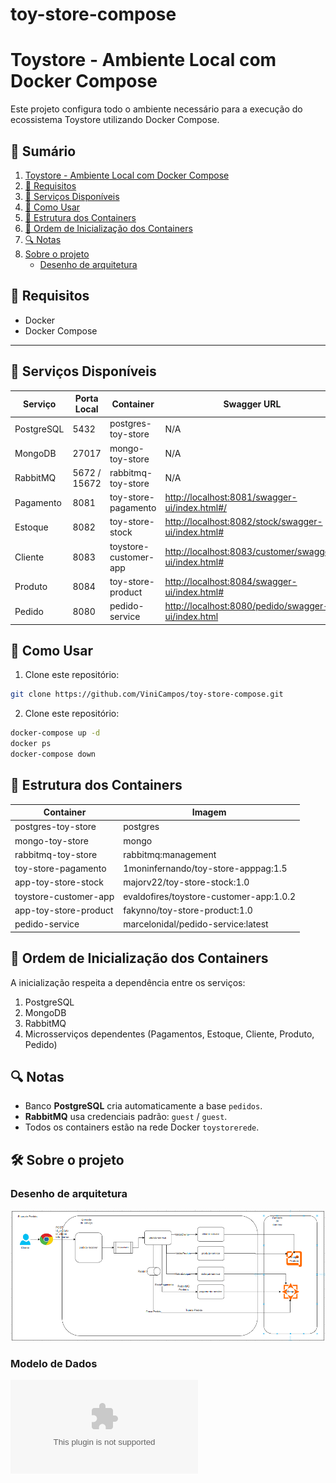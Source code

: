 # toy-store-compose

# Toystore - Ambiente Local com Docker Compose

Este projeto configura todo o ambiente necessário para a execução do ecossistema Toystore utilizando Docker Compose.

## 📑 Sumário

1. [Toystore - Ambiente Local com Docker Compose](#toystore---ambiente-local-com-docker-compose)
2. [💪 Requisitos](#-requisitos)
3. [🚀 Serviços Disponíveis](#-serviços-disponíveis)
4. [🔧 Como Usar](#-como-usar)
5. [📂 Estrutura dos Containers](#-estrutura-dos-containers)
6. [📅 Ordem de Inicialização dos Containers](#-ordem-de-inicialização-dos-containers)
7. [🔍 Notas](#-notas)
8. [Sobre o projeto](#sobre-o-projeto)
   - [Desenho de arquitetura](#desenho-de-arquitetura)

## 💪 Requisitos

* Docker
* Docker Compose

---

## 🚀 Serviços Disponíveis
| Serviço    | Porta Local  | Container             | Swagger URL                                                                                                    | Repositório GitHub                                                     |
| ---------- | ------------ | --------------------- | -------------------------------------------------------------------------------------------------------------- | ---------------------------------------------------------------------- |
| PostgreSQL | 5432         | postgres-toy-store    | N/A                                                                                                            | N/A                                                                    |
| MongoDB    | 27017        | mongo-toy-store       | N/A                                                                                                            | N/A                                                                    |
| RabbitMQ   | 5672 / 15672 | rabbitmq-toy-store    | N/A                                                                                                            | N/A                                                                    |
| Pagamento  | 8081         | toy-store-pagamento   | [http://localhost:8081/swagger-ui/index.html#/](http://localhost:8081/swagger-ui/index.html#/)                 | [PagamentoApplication](https://github.com/fmonin/PagamentoApplication) |
| Estoque    | 8082         | toy-store-stock       | [http://localhost:8082/stock/swagger-ui/index.html#](http://localhost:8082/stock/swagger-ui/index.html#)       | [toystore-stock](https://github.com/fakynno/toystore-stock)            |
| Cliente    | 8083         | toystore-customer-app | [http://localhost:8083/customer/swagger-ui/index.html#](http://localhost:8083/customer/swagger-ui/index.html#) | [toystore-customer](https://github.com/fakynno/toystore-customer)      |
| Produto    | 8084         | toy-store-product     | [http://localhost:8084/swagger-ui/index.html#](http://localhost:8084/swagger-ui/index.html#)                   | [toystore-product](https://github.com/fakynno/toystore-product)        |
| Pedido     | 8080         | pedido-service        | [http://localhost:8080/pedido/swagger-ui/index.html](http://localhost:8080/pedido/swagger-ui/index.html)       | [pedidos](https://github.com/marcelonidal/pedidos)                     |


## 🔧 Como Usar

1. Clone este repositório:

```bash
git clone https://github.com/ViniCampos/toy-store-compose.git
```

2. Clone este repositório:
```bash
docker-compose up -d
docker ps
docker-compose down

```

## 📂 Estrutura dos Containers

| Container             | Imagem                                  |
| --------------------- | --------------------------------------- |
| postgres-toy-store    | postgres                                |
| mongo-toy-store       | mongo                                   |
| rabbitmq-toy-store    | rabbitmq\:management                    |
| toy-store-pagamento   | 1moninfernando/toy-store-apppag:1.5     |
| app-toy-store-stock   | majorv22/toy-store-stock:1.0            |
| toystore-customer-app | evaldofires/toystore-customer-app:1.0.2 |
| app-toy-store-product | fakynno/toy-store-product:1.0           |
| pedido-service        | marcelonidal/pedido-service\:latest     |

## 📅 Ordem de Inicialização dos Containers

A inicialização respeita a dependência entre os serviços:

1. PostgreSQL
2. MongoDB
3. RabbitMQ
4. Microsserviços dependentes (Pagamentos, Estoque, Cliente, Produto, Pedido)

## 🔍 Notas

* Banco **PostgreSQL** cria automaticamente a base `pedidos`.
* **RabbitMQ** usa credenciais padrão: `guest` / `guest`.
* Todos os containers estão na rede Docker `toystorerede`.

## 🛠️ Sobre o projeto
### Desenho de arquitetura
![Documentação do Projeto](assets/Fluxo-pedido-exemplo.png)

### Modelo de Dados
![Documentação do Projeto](assets/Modelo-de-Dados.docx)
